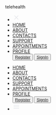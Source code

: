 <!DOCTYPE html>
<html lang="en">
<head>
    <meta charset="UTF-8">
    <meta http-equiv="X-UA-Compatible" content="IE=edge">
    <meta name="viewport" content="width=device-width, initial-scale=1.0">
    <title>Telehealth platform</title>
    <link rel="stylesheet" href="styles.css">
</head>
<body>
    <nav class="nav-bar" id="n\av-bar">
        <section class="navsec">
            <section class="logo">telehealth</section>
            <ul class="side-bar">
                <li onclick=hideSidebar()><a href="#"><svg xmlns="http://www.w3.org/2000/svg" height="24px" viewBox="0 -960 960 960" width="24px" fill="#e8eaed"><path d="m256-200-56-56 224-224-224-224 56-56 224 224 224-224 56 56-224 224 224 224-56 56-224-224-224 224Z"/></svg></a></li>
                <li><a href="#HOME">HOME</a</li>
                <li><a href="#ABOUT">ABOUT</a></li>
                <li><a href="#CONTACTS">CONTACTS</a></li>
                <li><a href="#SUPPORT">SUPPORT</a></li>
                <lI><a href="#APPOINTMENTS">APPOINTMENTS</a></li>
                <li><a href="#PROFILE">PROFILE</a></li>
                <button><a href="#">Register</a></button>
                <button><a href="#">SignIn</a></button>
            </ul>
            <ul>
            <li class="hideOnMobile"><a href="#HOME">HOME</a</li>
            <li class="hideOnMobile"><a href="#ABOUT">ABOUT</a></li>
            <li class="hideOnMobile"><a href="#CONTACTS">CONTACTS</a></li>
            <li class="hideOnMobile"><a href="#SUPPORT">SUPPORT</a></li>
            <li class="hideOnMobile"><a href="#APPOINTMENTS">APPOINTMENTS</a></li>
            <li class="hideOnMobile"><a href="#PROFILE">PROFILE</a></li>
            <button class="hideOnMobile"><a href="#">Register</a></button>
            <button class="hideOnMobile"><a href="#">SignIn</a></button>
            <li class="menu-button" onclick=showSidebar()><a href="#"><svg xmlns="http://www.w3.org/2000/svg" height="24px" viewBox="0 -960 960 960" width="24px" fill="#e8eaed"><path d="M120-240v-80h720v80H120Zm0-200v-80h720v80H120Zm0-200v-80h720v80H120Z"/></svg></a></li>
        </ul>
        </section>
    </nav>
    <script>
        function showSidebar(){
            const sidebar = document.querySelector('.side-bar')
            sidebar.style.display = 'flex'
        }
        function hideSidebar(){
            const sidebar = document.querySelector('.side-bar')
            sidebar.style.display = 'none'
        }
    </script>
</body>
</html>
